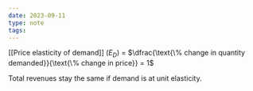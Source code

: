 ```yaml
---
date: 2023-09-11
type: note
tags: 
---
```


[[Price elasticity of demand]] $(E_{D})$ = $\dfrac{\text{\% change in quantity demanded}}{\text{\% change in price}} = 1$

Total revenues stay the same if demand is at unit elasticity.